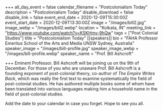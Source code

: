 +++
all_day_event = false
calendar_filename = "Postcolonialism Today"
description = "Postcolonialism Today"
disable_download = false
disable_link = false
event_end_date = 2020-12-09T15:30:00Z
event_start_date = 2020-12-09T13:30:00Z
image = "/images/bill2.jpg"
image_webp = "/images/bill2.webp"
location = "Kolkata, IN"
meeting_link = "https://www.youtube.com/watch?v=KSKHmv-9hQw"
tags = ["Post Colonial Studies"]
title = "Postcolonialism Today"
[[speakers]]
bio = "FAHA Professor Emeritus School of the Arts and Media UNSW Sydney, Australia"
speaker_image = "/images/bill-profile.jpg"
speaker_image_webp = "/images/bill-profile.webp"
speaker_name = "Prof. Bill Ashcroft"

+++
Eminent Professor. Bill Ashcroft will be joining us on the 9th of December. For those of you who are unaware Prof. Bill Ashcroft is a founding exponent of post-colonial theory, co-author of _The Empire Writes Back_, which was really the first text to examine systematically the field of post-colonial studies. He has authored multiple books some of whom have been translated into various languages making him a household name in the field of post-colonial studies. 

Add the date to your calendar in case you forget. Hope to see you all.